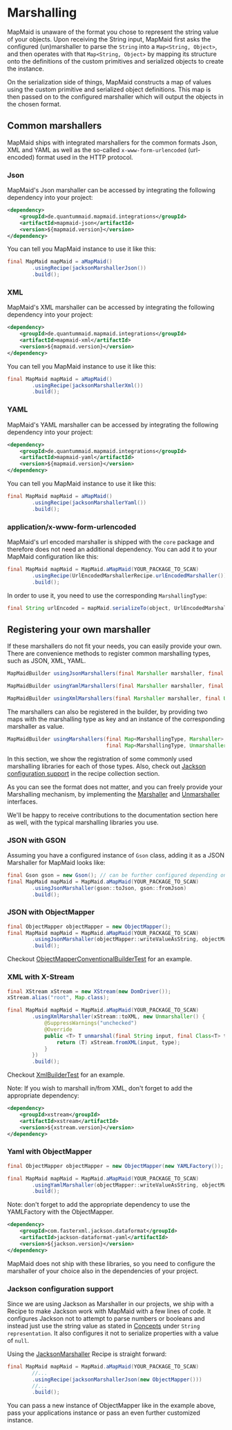 # Marshalling
MapMaid is unaware of the format you chose to represent the string value of your objects.
Upon receiving the String input, MapMaid first asks the configured (un)marshaller to parse the `String`
into a `Map<String, Object>`, and then operates with that `Map<String, Object>` by mapping its structure onto the
definitions of the custom primitives and serialized objects to create the instance.

On the serialization side of things, MapMaid constructs a map of values using the custom primitive and 
serialized object definitions.
This map is then passed on to the configured marshaller which will output the objects in
the chosen format.

## Common marshallers
MapMaid ships with integrated marshallers for the common formats Json, XML and YAML as well as
the so-called `x-www-form-urlencoded` (url-encoded) format used in the HTTP protocol.

### Json
MapMaid's Json marshaller can be accessed by integrating the following dependency into your project:
```xml
<dependency>
    <groupId>de.quantummaid.mapmaid.integrations</groupId>
    <artifactId>mapmaid-json</artifactId>
    <version>${mapmaid.version}</version>
</dependency>
```

You can tell you MapMaid instance to use it like this:
<!---[CodeSnippet](json)-->
```java
final MapMaid mapMaid = aMapMaid()
        .usingRecipe(jacksonMarshallerJson())
        .build();
```

### XML
MapMaid's XML marshaller can be accessed by integrating the following dependency into your project:

```xml
<dependency>
    <groupId>de.quantummaid.mapmaid.integrations</groupId>
    <artifactId>mapmaid-xml</artifactId>
    <version>${mapmaid.version}</version>
</dependency>
```

You can tell you MapMaid instance to use it like this:
<!---[CodeSnippet](xml)-->
```java
final MapMaid mapMaid = aMapMaid()
        .usingRecipe(jacksonMarshallerXml())
        .build();
```

### YAML
MapMaid's YAML marshaller can be accessed by integrating the following dependency into your project:
```xml
<dependency>
    <groupId>de.quantummaid.mapmaid.integrations</groupId>
    <artifactId>mapmaid-yaml</artifactId>
    <version>${mapmaid.version}</version>
</dependency>
```
You can tell you MapMaid instance to use it like this:

<!---[CodeSnippet](yaml)-->
```java
final MapMaid mapMaid = aMapMaid()
        .usingRecipe(jacksonMarshallerYaml())
        .build();
```


### application/x-www-form-urlencoded
MapMaid's url encoded marshaller is shipped with the `core` package and therefore does not need an additional dependency.
You can add it to your MapMaid configuration like this:
<!---[CodeSnippet](urlencoded)-->
```java
final MapMaid mapMaid = MapMaid.aMapMaid(YOUR_PACKAGE_TO_SCAN)
        .usingRecipe(UrlEncodedMarshallerRecipe.urlEncodedMarshaller())
        .build();
```

In order to use it, you need to use the corresponding `MarshallingType`:
<!---[CodeSnippet](urlencodedusage)-->
```java
final String urlEncoded = mapMaid.serializeTo(object, UrlEncodedMarshallerRecipe.urlEncoded());
```

## Registering your own marshaller
If these marshallers do not fit your needs, you can easily provide your own.
There are convenience methods to register common marshalling types, such as JSON, XML, YAML.

```java
MapMaidBuilder usingJsonMarshallers(final Marshaller marshaller, final Unmarshaller unmarshaller)
```

```java
MapMaidBuilder usingYamlMarshallers(final Marshaller marshaller, final Unmarshaller unmarshaller)
```

```java
MapMaidBuilder usingXmlMarshallers(final Marshaller marshaller, final Unmarshaller unmarshaller)
```

The marshallers can also be registered in the builder, by providing two maps with the marshalling type as key and an 
instance of the corresponding marshaller as value.

```java
MapMaidBuilder usingMarshallers(final Map<MarshallingType, Marshaller> marshallerMap,
                                final Map<MarshallingType, Unmarshaller> unmarshallerMap)
```

In this section, we show the registration of some commonly used marshalling libraries for each of those types. Also,
check out [Jackson configuration support](#jackson-configuration-support) in the recipe collection section.


As you can see the format does not matter, and you can freely provide your Marshalling mechanism, by implementing the
[Marshaller](../core/src/main/java/de/quantummaid/mapmaid/serialization/Marshaller.java) and 
[Unmarshaller](../core/src/main/java/de/quantummaid/mapmaid/deserialization/Unmarshaller.java) interfaces.

We'll be happy to receive contributions to the documentation section here as well, with the typical marshalling 
libraries you use.

### JSON with GSON

Assuming you have a configured instance of `Gson` class, adding it as a JSON Marshaller for MapMaid looks like:
<!---[CodeSnippet](jsonWithGson)-->
```java
final Gson gson = new Gson(); // can be further configured depending on your needs.
final MapMaid mapMaid = MapMaid.aMapMaid(YOUR_PACKAGE_TO_SCAN)
        .usingJsonMarshaller(gson::toJson, gson::fromJson)
        .build();
```

### JSON with ObjectMapper
<!---[CodeSnippet](jsonWithObjectMapper)-->
```java
final ObjectMapper objectMapper = new ObjectMapper();
final MapMaid mapMaid = MapMaid.aMapMaid(YOUR_PACKAGE_TO_SCAN)
        .usingJsonMarshaller(objectMapper::writeValueAsString, objectMapper::readValue)
        .build();
```


Checkout [ObjectMapperConventionalBuilderTest](../core/src/test/java/de/quantummaid/mapmaid/builder/ObjectMapperConventionalBuilderTest.java) for an example.

### XML with X-Stream
<!---[CodeSnippet](xmlWithXStream)-->
```java
final XStream xStream = new XStream(new DomDriver());
xStream.alias("root", Map.class);

final MapMaid mapMaid = MapMaid.aMapMaid(YOUR_PACKAGE_TO_SCAN)
        .usingXmlMarshaller(xStream::toXML, new Unmarshaller() {
            @SuppressWarnings("unchecked")
            @Override
            public <T> T unmarshal(final String input, final Class<T> type) {
                return (T) xStream.fromXML(input, type);
            }
        })
        .build();
```

Checkout [XmlBuilderTest](../core/src/test/java/de/quantummaid/mapmaid/builder/XmlBuilderTest.java) for an example.

Note: If you wish to marshall in/from XML, don't forget to add the appropriate dependency:

```xml
<dependency>
    <groupId>xstream</groupId>
    <artifactId>xstream</artifactId>
    <version>${xstream.version}</version>
</dependency>
```


### Yaml with ObjectMapper

<!---[CodeSnippet](yamlWithObjectMapper)-->
```java
final ObjectMapper objectMapper = new ObjectMapper(new YAMLFactory());

final MapMaid mapMaid = MapMaid.aMapMaid(YOUR_PACKAGE_TO_SCAN)
        .usingYamlMarshaller(objectMapper::writeValueAsString, objectMapper::readValue)
        .build();
```


Note: don't forget to add the appropriate dependency to use the YAMLFactory with the ObjectMapper.
```xml
<dependency>
    <groupId>com.fasterxml.jackson.dataformat</groupId>
    <artifactId>jackson-dataformat-yaml</artifactId>
    <version>${jackson.version}</version>
</dependency>
```

MapMaid does not ship with these libraries, so you need to configure the marshaller of your choice also in the dependencies of your project.

### Jackson configuration support
Since we are using Jackson as Marshaller in our projects, we ship with a Recipe to make Jackson work with MapMaid with
a few lines of code. It configures Jackson not to attempt to parse numbers or booleans and instead just use the 
string value as stated in [Concepts](Concepts.md) under `String representation`. It also configures it not to serialize properties
with a value of `null`.

Using the 
[JacksonMarshaller](../core/src/main/java/de/quantummaid/mapmaid/builder/recipes/marshallers/jackson/JacksonMarshaller.java)
Recipe is straight forward:

<!---[CodeSnippet](jacksonWithRecipe)-->
```java
final MapMaid mapMaid = MapMaid.aMapMaid(YOUR_PACKAGE_TO_SCAN)
        //...
        .usingRecipe(jacksonMarshallerJson(new ObjectMapper()))
        //...
        .build();
```

You can pass a new instance of ObjectMapper like in the example above, pass your applications instance or pass an even
further customized instance.